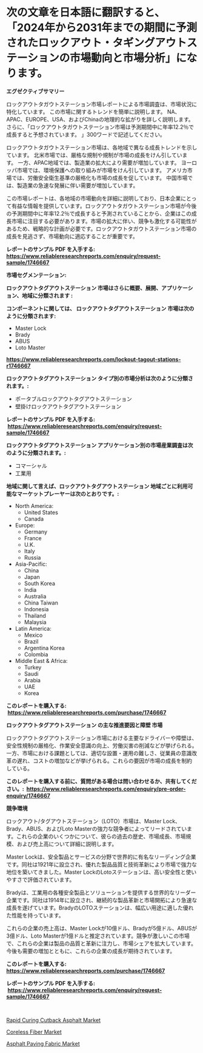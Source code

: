 <p><h1>次の文章を日本語に翻訳すると、「2024年から2031年までの期間に予測されたロックアウト・タギングアウトステーションの市場動向と市場分析」になります。</h1></p><p><strong>エグゼクティブサマリー</strong></p>
<p><p>ロックアウトタガウトステーション市場レポートによる市場調査は、市場状況に特化しています。 この市場に関するトレンドを簡単に説明します。 NA、APAC、EUROPE、USA、およびChinaの地理的な拡がりを詳しく説明します。 さらに、「ロックアウトタガウトステーション市場は予測期間中に年率12.2％で成長すると予想されています。 」300ワードで記述してください。</p><p>ロックアウトタガウトステーション市場は、各地域で異なる成長トレンドを示しています。 北米市場では、厳格な規制や規制が市場の成長をけん引しています。 一方、APAC地域では、製造業の拡大により需要が増加しています。 ヨーロッパ市場では、環境保護への取り組みが市場をけん引しています。 アメリカ市場では、労働安全衛生基準の厳格化も市場の成長を促しています。 中国市場では、製造業の急速な発展に伴い需要が増加しています。</p><p>この市場レポートは、各地域の市場動向を詳細に説明しており、日本企業にとって有益な情報を提供しています。ロックアウトタガウトステーション市場が今後の予測期間中に年率12.2％で成長すると予測されていることから、企業はこの成長市場に注目する必要があります。市場の拡大に伴い、競争も激化する可能性があるため、戦略的な計画が必要です。ロックアウトタガウトステーション市場の成長を見逃さず、市場動向に適応することが重要です。</p></p>
<p><strong>レポートのサンプル PDF を入手する: <a href="https://www.reliableresearchreports.com/enquiry/request-sample/1746667">https://www.reliableresearchreports.com/enquiry/request-sample/1746667</a></strong></p>
<p><strong>市場セグメンテーション:</strong></p>
<p><strong> ロックアウトタグアウトステーション 市場はさらに概要、展開、アプリケーション、地域に分類されます :</strong></p>
<p><strong>コンポーネントに関しては、 ロックアウトタグアウトステーション 市場は次のように分類されます: &nbsp;</strong></p>
<p><ul><li>Master Lock</li><li>Brady</li><li>ABUS</li><li>Loto Master</li></ul></p>
<p><strong><a href="https://www.reliableresearchreports.com/lockout-tagout-stations-r1746667">https://www.reliableresearchreports.com/lockout-tagout-stations-r1746667</a></strong></p>
<p><strong> ロックアウトタグアウトステーション タイプ別の市場分析は次のように分類されます。:</strong></p>
<p><ul><li>ポータブルロックアウトタグアウトステーション</li><li>壁掛けロックアウトタグアウトステーション</li></ul></p>
<p><strong>レポートのサンプル PDF を入手する: &nbsp;<a href="https://www.reliableresearchreports.com/enquiry/request-sample/1746667">https://www.reliableresearchreports.com/enquiry/request-sample/1746667</a></strong></p>
<p><strong> ロックアウトタグアウトステーション アプリケーション別の市場産業調査は次のように分類されます。:</strong></p>
<p><ul><li>コマーシャル</li><li>工業用</li></ul></p>
<p><strong>地域に関して言えば、ロックアウトタグアウトステーション 地域ごとに利用可能なマーケットプレーヤーは次のとおりです。:</strong></p>
<p><ul>
    <li>
        North America:
        <ul>
            <li>United States</li>
            <li>Canada</li>
        </ul>
    </li>
    <li>
        Europe:
        <ul>
            <li>Germany</li>
            <li>France</li>
            <li>U.K.</li>
            <li>Italy</li>
            <li>Russia</li>
        </ul>
    </li>
    <li>
        Asia-Pacific:
        <ul>
            <li>China</li>
            <li>Japan</li>
            <li>South Korea</li>
            <li>India</li>
            <li>Australia</li>
            <li>China Taiwan</li>
            <li>Indonesia</li>
            <li>Thailand</li>
            <li>Malaysia</li>
        </ul>
    </li>
    <li>
        Latin America:
        <ul>
            <li>Mexico</li>
            <li>Brazil</li>
            <li>Argentina Korea</li>
            <li>Colombia</li>
        </ul>
    </li>
    <li>
        Middle East & Africa:
        <ul>
            <li>Turkey</li>
            <li>Saudi</li>
            <li>Arabia</li>
            <li>UAE</li>
            <li>Korea</li>
        </ul>
    </li>
    </ul></p>
<p><strong>このレポートを購入する: &nbsp;<a href="https://www.reliableresearchreports.com/purchase/1746667">https://www.reliableresearchreports.com/purchase/1746667</a></strong></p>
<p><strong>ロックアウトタグアウトステーション の主な推進要因と障壁 市場</strong></p>
<p><p>ロックアウトタグアウトステーション市場における主要なドライバーや障壁は、安全性規制の厳格化、作業安全意識の向上、労働災害の削減などが挙げられる。一方、市場における課題としては、適切な設置・運用の難しさ、従業員の意識改革の遅れ、コストの増加などが挙げられる。これらの要因が市場の成長を制約している。</p></p>
<p><strong>このレポートを購入する前に、質問がある場合は問い合わせるか、共有してください。:&nbsp; <a href="https://www.reliableresearchreports.com/enquiry/pre-order-enquiry/1746667">https://www.reliableresearchreports.com/enquiry/pre-order-enquiry/1746667</a></strong></p>
<p><strong>競争環境</strong></p>
<p><p>ロックアウト/タグアウトステーション（LOTO）市場は、Master Lock、Brady、ABUS、およびLoto Masterの強力な競争者によってリードされています。これらの企業のいくつかについて、彼らの過去の歴史、市場成長、市場規模、および売上高について詳細に説明します。</p><p>Master Lockは、安全製品とサービスの分野で世界的に有名なリーディング企業です。同社は1921年に設立され、優れた製品品質と技術革新により市場で強力な地位を築いてきました。Master LockのLotoステーションは、高い安全性と使いやすさで評価されています。</p><p>Bradyは、工業用の各種安全製品とソリューションを提供する世界的なリーダー企業です。同社は1914年に設立され、継続的な製品革新と市場開拓により急速な成長を遂げています。BradyのLOTOステーションは、幅広い用途に適した優れた性能を持っています。</p><p>これらの企業の売上高は、Master Lockが10億ドル、Bradyが5億ドル、ABUSが3億ドル、Loto Masterが1億ドルと推定されています。競争が激しいこの市場で、これらの企業は製品の品質と革新に注力し、市場シェアを拡大しています。今後も需要の増加とともに、これらの企業の成長が期待されています。</p></p>
<p><strong>このレポートを購入する: &nbsp; <a href="https://www.reliableresearchreports.com/purchase/1746667">https://www.reliableresearchreports.com/purchase/1746667</a></strong></p>
<p><strong>レポートのサンプル PDF を入手する: &nbsp;<a href="https://www.reliableresearchreports.com/enquiry/request-sample/1746667">https://www.reliableresearchreports.com/enquiry/request-sample/1746667</a></strong><strong></strong></p>
<p>&nbsp;</p>
<p><p><a href="https://www.linkedin.com/pulse/rapid-curing-cutback-asphalt-market-size-furnishes-valuable-qf3oe?trackingId=eNFy4qRpzUxrxM4LrGNpTA%3D%3D">Rapid Curing Cutback Asphalt Market</a></p><p><a href="https://www.linkedin.com/pulse/coreless-fiber-market-size-share-amp-trends-analysis-report-m45ve?trackingId=5352cT39xICXs3bmJIBJmA%3D%3D">Coreless Fiber Market</a></p><p><a href="https://www.linkedin.com/pulse/asphalt-paving-fabric-market-centers-aspects-growth-share-pdj4e?trackingId=oWlKLX8zVzYHPvavSrJl2w%3D%3D">Asphalt Paving Fabric Market</a></p></p>